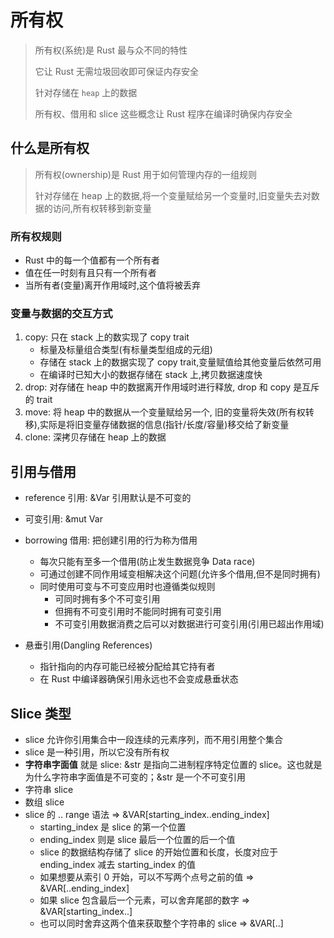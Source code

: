 # 所有权

> 所有权(系统)是 Rust 最与众不同的特性
>
> 它让 Rust 无需垃圾回收即可保证内存安全
>
> 针对存储在 `heap` 上的数据
>
> 所有权、借用和 slice 这些概念让 Rust 程序在编译时确保内存安全

## 什么是所有权

> 所有权(ownership)是 Rust 用于如何管理内存的一组规则
>
> 针对存储在 heap 上的数据,将一个变量赋给另一个变量时,旧变量失去对数据的访问,所有权转移到新变量

### 所有权规则

- Rust 中的每一个值都有一个所有者
- 值在任一时刻有且只有一个所有者
- 当所有者(变量)离开作用域时,这个值将被丢弃

### 变量与数据的交互方式

1. copy: 只在 stack 上的数实现了 copy trait
   - 标量及标量组合类型(有标量类型组成的元组)
   - 存储在 stack 上的数据实现了 copy trait,变量赋值给其他变量后依然可用
   - 在编译时已知大小的数据存储在 stack 上,拷贝数据速度快
2. drop: 对存储在 heap 中的数据离开作用域时进行释放, drop 和 copy 是互斥的 trait
3. move: 将 heap 中的数据从一个变量赋给另一个, 旧的变量将失效(所有权转移),实际是将旧变量存储数据的信息(指针/长度/容量)移交给了新变量
4. clone: 深拷贝存储在 heap 上的数据

## 引用与借用

- reference 引用: &Var 引用默认是不可变的
- 可变引用: &mut Var
- borrowing 借用: 把创建引用的行为称为借用
  - 每次只能有至多一个借用(防止发生数据竞争 Data race)
  - 可通过创建不同作用域变相解决这个问题(允许多个借用,但不是同时拥有)
  - 同时使用可变与不可变应用时也遵循类似规则
    - 可同时拥有多个不可变引用
    - 但拥有不可变引用时不能同时拥有可变引用
    - 不可变引用数据消费之后可以对数据进行可变引用(引用已超出作用域)

- 悬垂引用(Dangling References)
  - 指针指向的内存可能已经被分配给其它持有者
  - 在 Rust 中编译器确保引用永远也不会变成悬垂状态

## Slice 类型

- slice 允许你引用集合中一段连续的元素序列，而不用引用整个集合
- slice 是一种引用，所以它没有所有权
- **字符串字面值** 就是 slice: &str 是指向二进制程序特定位置的 slice。这也就是为什么字符串字面值是不可变的；&str 是一个不可变引用
- 字符串 slice
- 数组 slice
- slice 的 .. range 语法 => &VAR[starting_index..ending_index]
  - starting_index 是 slice 的第一个位置
  - ending_index 则是 slice 最后一个位置的后一个值
  - slice 的数据结构存储了 slice 的开始位置和长度，长度对应于 ending_index 减去 starting_index 的值
  - 如果想要从索引 0 开始，可以不写两个点号之前的值 => &VAR[..ending_index]
  - 如果 slice 包含最后一个元素，可以舍弃尾部的数字 => &VAR[starting_index..]
  - 也可以同时舍弃这两个值来获取整个字符串的 slice => &VAR[..]
